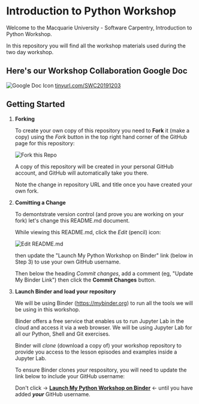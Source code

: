 # Introduction to Python Workshop

Welcome to the Macquarie University - Software Carpentry, Introduction to Python Workshop.

In this repository you will find all the workshop materials used during the two day workshop.

## Here's our Workshop Collaboration Google Doc

![Google Doc Icon](https://img.icons8.com/color/48/000000/google-docs.png)
[tinyurl.com/SWC20191203](https://tinyurl.com/SWC20191203)


## Getting Started

1. **Forking**

   To create your own copy of this repository you need to **Fork** it (make a copy) using the *Fork* button in the top right hand corner of the GitHub page for this repository:
   
   ![Fork this Repo](images/github-fork.png)
   
   A copy of this repository will be created in your personal GitHub account, and GitHub will automatically take you there.
   
   Note the change in repository URL and title once you have created your own fork. 
   
2. **Comitting a Change**

   To demontstrate version control (and prove you are working on your fork) let's change this README.md document.
   
   While viewing this README.md, click the *Edit* (pencil) icon:
   
   ![Edit README.md](images/github-readme-edit.png)
   
   then update the "Launch My Python Workshop on Binder" link (below in Step 3) to use your own GitHub username.
   
   Then below the heading *Commit changes*, add a comment (eg, "Update My Binder Link") then click the **Commit Changes** button.

3. **Launch Binder and load your repository**

   We will be using Binder (https://mybinder.org) to run all the tools we will be using in this workshop.  
   
   Binder offers a free service that enables us to run Jupyter Lab in the cloud and access it via a web browser. We will be using Jupyter Lab for all our Python, Shell and Git exercises.
   
   Binder will *clone* (download a copy of) your workshop repository to provide you access to the lesson episodes and examples inside a Jupyter Lab. 
   
   To ensure Binder clones *your* respository, you will need to update the link below to include your GitHub username:
   
   [//]: # (TIP: change the next line to include your GitHub username instead of the place holder)
   
   [Launch My Python Workshop on Binder]:
   https://mybinder.org/v2/gh/rrasins/2019-12-03-intro-to-python-workshop/master?filepath=welcome.ipynb&urlpath=lab/tree/welcome.ipynb
   
   Don't click -> **[Launch My Python Workshop on Binder]** <- until you have added ***your*** GitHub username.
   

